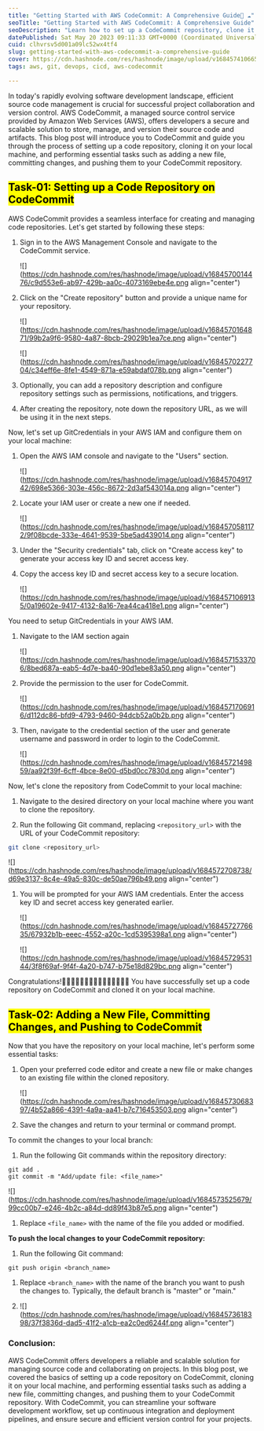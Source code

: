 ```yaml
---
title: "Getting Started with AWS CodeCommit: A Comprehensive Guide🚀 ☁"
seoTitle: "Getting Started with AWS CodeCommit: A Comprehensive Guide"
seoDescription: "Learn how to set up a CodeCommit repository, clone it locally, and configure GitCredentials in AWS IAM for secure authentication."
datePublished: Sat May 20 2023 09:11:33 GMT+0000 (Coordinated Universal Time)
cuid: clhvrsv5d001a09lc52wx4tf4
slug: getting-started-with-aws-codecommit-a-comprehensive-guide
cover: https://cdn.hashnode.com/res/hashnode/image/upload/v1684574106654/a980ba0e-45ae-4ccf-8dac-b7e878950d31.jpeg
tags: aws, git, devops, cicd, aws-codecommit

---
```


In today's rapidly evolving software development landscape, efficient source code management is crucial for successful project collaboration and version control. AWS CodeCommit, a managed source control service provided by Amazon Web Services (AWS), offers developers a secure and scalable solution to store, manage, and version their source code and artifacts. This blog post will introduce you to CodeCommit and guide you through the process of setting up a code repository, cloning it on your local machine, and performing essential tasks such as adding a new file, committing changes, and pushing them to your CodeCommit repository.

## <mark>Task-01: Setting up a Code Repository on CodeCommit</mark>

AWS CodeCommit provides a seamless interface for creating and managing code repositories. Let's get started by following these steps:

1. Sign in to the AWS Management Console and navigate to the CodeCommit service.
    
    ![](https://cdn.hashnode.com/res/hashnode/image/upload/v1684570014476/c9d553e6-ab97-429b-aa0c-4073169ebe4e.png align="center")
    
2. Click on the "Create repository" button and provide a unique name for your repository.
    
    ![](https://cdn.hashnode.com/res/hashnode/image/upload/v1684570164871/99b2a9f6-9580-4a87-8bcb-29029b1ea7ce.png align="center")
    
    ![](https://cdn.hashnode.com/res/hashnode/image/upload/v1684570227704/c34eff6e-8fe1-4549-871a-e59abdaf078b.png align="center")
    
3. Optionally, you can add a repository description and configure repository settings such as permissions, notifications, and triggers.
    
4. After creating the repository, note down the repository URL, as we will be using it in the next steps.
    

Now, let's set up GitCredentials in your AWS IAM and configure them on your local machine:

1. Open the AWS IAM console and navigate to the "Users" section.
    
    ![](https://cdn.hashnode.com/res/hashnode/image/upload/v1684570491742/698e5366-303e-456c-8672-2d3af543014a.png align="center")
    
2. Locate your IAM user or create a new one if needed.
    
    ![](https://cdn.hashnode.com/res/hashnode/image/upload/v1684570581172/9f08bcde-333e-4641-9539-5be5ad439014.png align="center")
    
3. Under the "Security credentials" tab, click on "Create access key" to generate your access key ID and secret access key.
    
4. Copy the access key ID and secret access key to a secure location.
    
    ![](https://cdn.hashnode.com/res/hashnode/image/upload/v1684571069135/0a19602e-9417-4132-8a16-7ea44ca418e1.png align="center")
    

You need to setup GitCredentials in your AWS IAM.

1. Navigate to the IAM section again
    
    ![](https://cdn.hashnode.com/res/hashnode/image/upload/v1684571533706/8bed687a-eab5-4d7e-ba40-90d1ebe83a50.png align="center")
    
2. Provide the permission to the user for CodeCommit.
    
    ![](https://cdn.hashnode.com/res/hashnode/image/upload/v1684571706916/d112dc86-bfd9-4793-9460-94dcb52a0b2b.png align="center")
    
3. Then, navigate to the credential section of the user and generate username and password in order to login to the CodeCommit.
    
    ![](https://cdn.hashnode.com/res/hashnode/image/upload/v1684572149859/aa92f39f-6cff-4bce-8e00-d5bd0cc7830d.png align="center")
    

Now, let's clone the repository from CodeCommit to your local machine:

1. Navigate to the desired directory on your local machine where you want to clone the repository.
    
2. Run the following Git command, replacing `<repository_url>` with the URL of your CodeCommit repository:
    

```bash
git clone <repository_url>
```

![](https://cdn.hashnode.com/res/hashnode/image/upload/v1684572708738/d69e3137-8c4e-49a5-830c-de50ae796b49.png align="center")

1. You will be prompted for your AWS IAM credentials. Enter the access key ID and secret access key generated earlier.
    
    ![](https://cdn.hashnode.com/res/hashnode/image/upload/v1684572776635/67932b1b-eeec-4552-a20c-1cd5395398a1.png align="center")
    
    ![](https://cdn.hashnode.com/res/hashnode/image/upload/v1684572953144/3f8f69af-9f4f-4a20-b747-b75e18d829bc.png align="center")
    

Congratulations!🤩🎇🎇🎇🎉🎉🥳🥳🥳🥳🥳🥳🥳🥳🥳 You have successfully set up a code repository on CodeCommit and cloned it on your local machine.

## <mark>Task-02: Adding a New File, Committing Changes, and Pushing to CodeCommit</mark>

Now that you have the repository on your local machine, let's perform some essential tasks:

1. Open your preferred code editor and create a new file or make changes to an existing file within the cloned repository.
    
    ![](https://cdn.hashnode.com/res/hashnode/image/upload/v1684573068397/4b52a866-4391-4a9a-aa41-b7c716453503.png align="center")
    
2. Save the changes and return to your terminal or command prompt.
    

To commit the changes to your local branch:

1. Run the following Git commands within the repository directory:
    

```shell
git add .
git commit -m "Add/update file: <file_name>"
```

![](https://cdn.hashnode.com/res/hashnode/image/upload/v1684573525679/99cc00b7-e246-4b2c-a84d-dd89f43b87e5.png align="center")

1. Replace `<file_name>` with the name of the file you added or modified.
    

**To push the local changes to your CodeCommit repository:**

1. Run the following Git command:
    

```shell
git push origin <branch_name>
```

1. Replace `<branch_name>` with the name of the branch you want to push the changes to. Typically, the default branch is "master" or "main."
    

1. ![](https://cdn.hashnode.com/res/hashnode/image/upload/v1684573618398/37f3836d-dad5-41f2-a1cb-ea2c0ed6244f.png align="center")
    

### **Conclusion:**

AWS CodeCommit offers developers a reliable and scalable solution for managing source code and collaborating on projects. In this blog post, we covered the basics of setting up a code repository on CodeCommit, cloning it on your local machine, and performing essential tasks such as adding a new file, committing changes, and pushing them to your CodeCommit repository. With CodeCommit, you can streamline your software development workflow, set up continuous integration and deployment pipelines, and ensure secure and efficient version control for your projects.